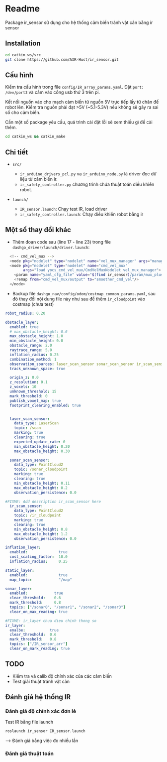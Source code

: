# Readme

Package ir_sensor sử dụng cho hệ thống cảm biến tránh vật cản bằng ir sensor

## Installation

```bash
cd catkin_ws/src
git clone https://github.com/AIR-Hust/ir_sensor.git
```

## Cấu hình

Kiểm tra cấu hình trong file `config/IR_array_params.yaml`. Đặt `port: /dev/port3` và cắm vào cổng usb thứ 3 trên pi.

Kết nối nguồn vào cho mạch cảm biến từ nguồn 5V trực tiếp lấy từ chân đế robot lên. Kiểm tra nguồn phải đạt >5V (~5.1-5.3V) nếu không sẽ gây ra sai số cho cảm biến.

Cần một số package yêu cầu, quá trình cài đặt lỗi sẽ xem thiếu gì để cài thêm.

```bash
cd catkin_ws && catkin_make
```

## Chi tiết

- `src/`
  - `ir_arduino_drivers_pcl.py` va `ir_arduino_node.py` là driver đọc dữ liệu từ cảm biến ir.
  - `ir_safety_controller.py` chương trình chứa thuật toán điều khiển robot.

- `launch/`
  - `IR_sensor.launch`: Chạy test IR, load driver
  - `ir_safety_controller.launch`: Chạy điều khiển robot bằng ir

## Một số thay đổi khác

- Thêm đoạn code sau (line 17 - line 23) trong file `dashgo_driver/launch/driver.launch`:

```bash
  <!-- cmd_vel_mux -->
  <node pkg="nodelet" type="nodelet" name="vel_mux_manager" args="manager"/>
  <node pkg="nodelet" type="nodelet" name="cmd_vel_mux"
        args="load yocs_cmd_vel_mux/CmdVelMuxNodelet vel_mux_manager">
    <param name="yaml_cfg_file" value="$(find ir_sensor)/param/mux_plus.yaml" />
    <remap from="cmd_vel_mux/output" to="smoother_cmd_vel"/>
  </node>
```

- Backup file `dashgo_nav/config/odom/costmap_common_params.yaml`, sau đó thay đổi nội dung file này như sau để thêm `ir_cloudpoint` vào costmap (chưa test)

```yaml
robot_radius: 0.20

obstacle_layer:
  enabled: true
  # max_obstacle_height: 0.6
  max_obstacle_height: 1.0
  min_obstacle_height: 0.0
  obstacle_range: 2.0
  raytrace_range: 5.0
  inflation_radius: 0.25
  combination_method: 1
  observation_sources: laser_scan_sensor sonar_scan_sensor ir_scan_sensor
  track_unknown_space: true

  origin_z: 0.0
  z_resolution: 0.1
  z_voxels: 10
  unknown_threshold: 15
  mark_threshold: 0
  publish_voxel_map: true
  footprint_clearing_enabled: true


  laser_scan_sensor:
    data_type: LaserScan
    topic: /scan
    marking: true
    clearing: true
    expected_update_rate: 0
    min_obstacle_height: 0.20
    max_obstacle_height: 0.30

  sonar_scan_sensor:
    data_type: PointCloud2
    topic: /sonar_cloudpoint
    marking: true
    clearing: true
    min_obstacle_height: 0.11
    max_obstacle_height: 0.2
    observation_persistence: 0.0

#FIXME: Add description ir_scan_sensor here
  ir_scan_sensor:
    data_type: PointCloud2
    topic: /ir_cloudpoint
    marking: true
    clearing: true
    min_obstacle_height: 0.8
    max_obstacle_height: 1.2
    observation_persistence: 0.0

inflation_layer:
  enabled:              true
  cost_scaling_factor:  10.0
  inflation_radius:     0.25

static_layer:
  enabled:              true
  map_topic:            "/map"

sonar_layer:
  enabled:            true
  clear_threshold:    0.6
  mark_threshold:     0.8
  topics: ["/sonar0", "/sonar1", "/sonar2", "/sonar3"]
  clear_on_max_reading: true

#FIXME: ir_layer chua dieu chinh thong so
ir_layer:
  enalbe:           true
  clear_threshold:  0.6
  mark_threshold:   0.8
  topics: ["/IR_sensor_arr"]
  clear_on_mark_reading: true
```

## TODO

- Kiểm tra và calib độ chính xác của các cảm biến
- Test giải thuật tránh vật cản

## Đánh giá hệ thống IR

### Đánh giá độ chính xác đơn lẻ

Test IR bằng file launch

```bash
roslaunch ir_sensor IR_sensor.launch
```

--> Đánh giá bằng việc đo nhiều lần

### Đánh giá thuật toán